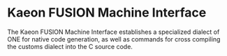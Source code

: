 # Kaeon FUSION Machine Interface

The Kaeon FUSION Machine Interface establishes a specialized dialect of ONE for native code generation,
as well as commands for cross compiling the customs dialect into the C source code.